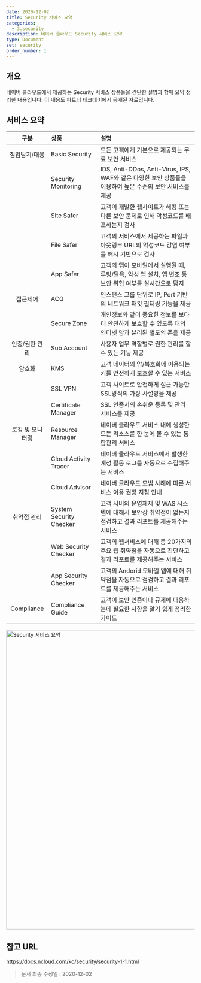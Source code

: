 ```yaml
---
date: 2020-12-02
title: Security 서비스 요약
categories:
  - 3.security
description: 네이버 클라우드 Security 서비스 요약
type: Document
set: security
order_number: 1
---
```


## 개요
네이버 클라우드에서 제공하는 Security 서비스 상품들을 간단한 설명과 함께 요약 정리한 내용입니다.
이 내용도 파트너 테크데이에서 공개된 자료입니다.

## 서비스 요약

| 구분 | 상품 | 설명 |
| :---: | :--- | :--- |
| 침입탐지/대응 | Basic Security | 모든 고객에게 기본으로 제공되는 무료 보안 서비스 |
|  | Security Monitoring | IDS, Anti-DDos, Anti-Virus, IPS, WAF와 같은 다양한 보안 상품들을 이용하여 높은 수준의 보안 서비스를 제공 |
|  | Site Safer | 고객이 개발한 웹사이트가 해킹 또는 다른 보안 문제로 인해 악성코드를 배포하는지 검사 |
|  | File Safer | 고객의 서비스에서 제공하는 파일과 아웃링크 URL의 악성코드 감염 여부를 해시 기반으로 검사 |
|  | App Safer | 고객의 앱이 모바일에서 실행될 때, 루팅/탈옥, 악성 앱 설치, 앱 변조 등 보안 위협 여부를 실시간으로 탐지 |
| 접근제어 | ACG | 인스턴스 그룹 단위로 IP, Port 기반의 네트워크 패킷 필터링 기능을 제공 |
|  | Secure Zone | 개인정보와 같이 중요한 정보를 보다 더 안전하게 보호할 수 있도록 대외 인터넷 망과 분리된 별도의 존을 제공 |
| 인증/권한 관리 | Sub Account | 사용자 업무 역할별로 권한 관리를 할 수 있는 기능 제공 |
| 암호화 | KMS | 고객 데이터의 암/복호화에 이용되는 키를 안전하게 보호할 수 있는 서비스 |
|  | SSL VPN | 고객 사이트로 안전하게 접근 가능한 SSL방식의 가상 사설망을 제공 |
|  | Certificate Manager | SSL 인증서의 손쉬운 등록 및 관리 서비스를 제공 |
| 로깅 및 모니터링 | Resource Manager | 네이버 클라우드 서비스 내에 생성한 모든 리소스를 한 눈에 볼 수 있는 통합관리 서비스 |
|  | Cloud Activity Tracer | 네이버 클라우드 서비스에서 발생한 계정 활동 로그를 자동으로 수집해주는 서비스 |
|  | Cloud Advisor | 네이버 클라우드 모범 사례에 따른 서비스 이용 권장 지침 안내 |
| 취약점 관리 | System Security Checker | 고객 서버의 운영체제 및 WAS 시스템에 대해서 보안상 취약점이 없는지 점검하고 결과 리포트를 제공해주는 서비스 |
|  | Web Security Checker | 고객의 웹서비스에 대해 총 20가지의 주요 웹 취약점을 자동으로 진단하고 결과 리포트를 제공해주는 서비스 |
|  | App Security Checker | 고객의 Andorid 모바일 앱에 대해 취약점을 자동으로 점검하고 결과 리포트를 제공해주는 서비스 |
| Compliance | Compliance Guide | 고객이 보안 인증이나 규제에 대응하는데 필요한 사항을 알기 쉽게 정리한 가이드 |

  
<img src="../../images/ncp_security_service_summary.png" alt="Security 서비스 요약" style="width:800px;align:center">

## 참고 URL
<a href="https://docs.ncloud.com/ko/security/security-1-1.html" target="_blank">https://docs.ncloud.com/ko/security/security-1-1.html</a>


> 문서 최종 수정일 : 2020-12-02

